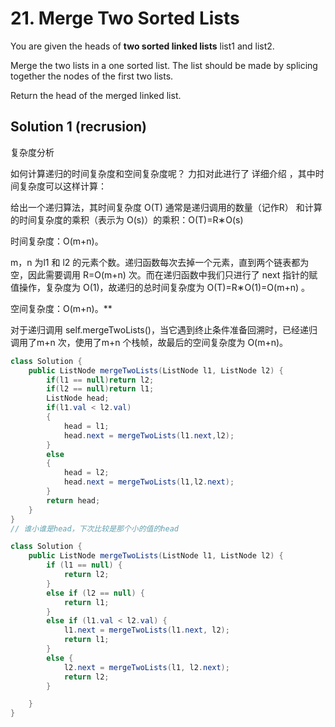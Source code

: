 # 21. Merge Two Sorted Lists

You are given the heads of **two sorted linked lists** list1 and list2.

Merge the two lists in a one sorted list. The list should be made by splicing together the nodes of the first two lists.

Return the head of the merged linked list.

## Solution 1 (recrusion)
复杂度分析

如何计算递归的时间复杂度和空间复杂度呢？ 力扣对此进行了 详细介绍 ，其中时间复杂度可以这样计算：

给出一个递归算法，其时间复杂度 O(T) 通常是递归调用的数量（记作R） 和计算的时间复杂度的乘积（表示为 O(s)）的乘积：O(T)=R∗O(s)

时间复杂度：O(m+n)。

m，n 为l1 和 l2
​
  的元素个数。递归函数每次去掉一个元素，直到两个链表都为空，因此需要调用 R=O(m+n) 次。而在递归函数中我们只进行了 next 指针的赋值操作，复杂度为 O(1)，故递归的总时间复杂度为 O(T)=R∗O(1)=O(m+n) 。

空间复杂度：O(m+n)。**

对于递归调用 self.mergeTwoLists()，当它遇到终止条件准备回溯时，已经递归调用了m+n 次，使用了m+n 个栈帧，故最后的空间复杂度为 O(m+n)。


```java
class Solution {
    public ListNode mergeTwoLists(ListNode l1, ListNode l2) {
        if(l1 == null)return l2;
        if(l2 == null)return l1;
        ListNode head;
        if(l1.val < l2.val)
        {
            head = l1;
            head.next = mergeTwoLists(l1.next,l2);
        }
        else
        {
            head = l2;
            head.next = mergeTwoLists(l1,l2.next);
        }
        return head;
    }
}
// 谁小谁是head，下次比较是那个小的值的head
```

```java
class Solution {
    public ListNode mergeTwoLists(ListNode l1, ListNode l2) {
        if (l1 == null) {
            return l2;
        }
        else if (l2 == null) {
            return l1;
        }
        else if (l1.val < l2.val) {
            l1.next = mergeTwoLists(l1.next, l2);
            return l1;
        }
        else {
            l2.next = mergeTwoLists(l1, l2.next);
            return l2;
        }

    }
}


```

